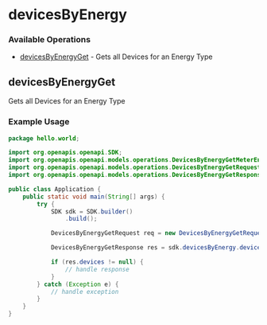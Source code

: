 # devicesByEnergy

### Available Operations

* [devicesByEnergyGet](#devicesbyenergyget) - Gets all Devices for an Energy Type

## devicesByEnergyGet

Gets all Devices for an Energy Type

### Example Usage

```java
package hello.world;

import org.openapis.openapi.SDK;
import org.openapis.openapi.models.operations.DevicesByEnergyGetMeterEnergyTypeEnum;
import org.openapis.openapi.models.operations.DevicesByEnergyGetRequest;
import org.openapis.openapi.models.operations.DevicesByEnergyGetResponse;

public class Application {
    public static void main(String[] args) {
        try {
            SDK sdk = SDK.builder()
                .build();

            DevicesByEnergyGetRequest req = new DevicesByEnergyGetRequest(DevicesByEnergyGetMeterEnergyTypeEnum.METER_TYPE_COMPRESSED_AIR);            

            DevicesByEnergyGetResponse res = sdk.devicesByEnergy.devicesByEnergyGet(req);

            if (res.devices != null) {
                // handle response
            }
        } catch (Exception e) {
            // handle exception
        }
    }
}
```
